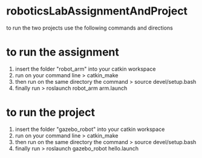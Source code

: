# roboticsLabAssignmentAndProject

to run the two projects use the following commands and directions

# to run the assignment 

1. insert the folder "robot_arm" into your catkin workspace
2. run on your command line > catkin_make
3. then run on the same directory the command > source devel/setup.bash
4. finally run > roslaunch robot_arm arm.launch


# to run the project
1. insert the folder "gazebo_robot" into your catkin workspace
2. run on your command line > catkin_make
3. then run on the same directory the command > source devel/setup.bash
4. finally run > roslaunch gazebo_robot hello.launch



